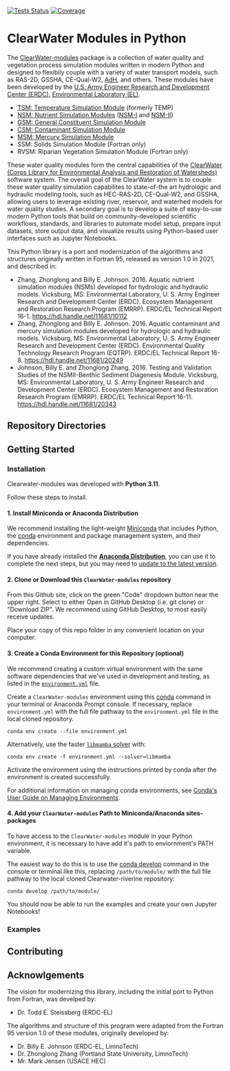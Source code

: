 [![Tests Status](https://github.com/EcohydrologyTeam/ClearWater-modules/actions/workflows/tests.yml/badge.svg)](https://github.com/EcohydrologyTeam/ClearWater-modules/actions/workflows/tests.yml)
[![Coverage](https://codecov.io/gh/EcohydrologyTeam/ClearWater-modules/graph/badge.svg)](https://codecov.io/gh/EcohydrologyTeam/ClearWater-modules)

# ClearWater Modules in Python

The [ClearWater-modules](https://github.com/EcohydrologyTeam/ClearWater-modules) package is a collection of water quality and vegetation process simulation modules written in modern Python and designed to flexibily couple with a variety of water transport models, such as RAS-2D, GSSHA, CE-Qual-W2, [AdH](https://www.erdc.usace.army.mil/Locations/CHL/AdH/), and others. These modules have been developed by the [U.S. Army Engineer Research and Development Center (ERDC)](https://www.erdc.usace.army.mil), [Environmental Laboratory (EL)](https://www.erdc.usace.army.mil/Locations/EL/).

- [TSM: Temperature Simulation Module](src/clearwater_modules/tsm) (formerly TEMP)
- [NSM: Nutrient Simulation Modules](src/clearwater_modules/nsm1) ([NSM-I](src/clearwater_modules/nsm1) and [NSM-II](src/clearwater_modules/nsm2))
- [GSM: General Constituent Simulation Module](src/clearwater_modules/gsm)
- [CSM: Contaminant Simulation Module](src/clearwater_modules/csm)
- [MSM: Mercury Simulation Module](src/clearwater_modules/msm)
- SSM: Solids Simulation Module (Fortran only)
- RVSM: Riparian Vegetation Simulation Module (Fortran only)

These water quality modules form the central capabilities of the [ClearWater (Corps Library for Environmental Analysis and Restoration of Watersheds)](https://ui.adsabs.harvard.edu/abs/2023EGUGA..2512470S/abstract) software system. The overall goal of the ClearWater system is to couple these water quality simulation capabilites to state-of-the art hydrologic and hydraulic modeling tools, such as HEC-RAS-2D, CE-Qual-W2, and GSSHA, allowing users to leverage existing river, reservoir, and waterhed models for water quality studies. A secondary goal is to develop a suite of easy-to-use modern Python tools that build on community-developed scientific workflows, standards, and libraries to automate model setup, prepare input datasets, store output data, and visualize results using Python-based user interfaces such as Jupyter Notebooks.

This Python library is a port and modernization of the algorithms and structures originally written in Fortran 95, released as version 1.0 in 2021, and described in:

- Zhang, Zhonglong and Billy E. Johnson. 2016. Aquatic nutrient simulation modules (NSMs) developed for hydrologic and hydraulic models. Vicksburg, MS: Environmental Laboratory, U. S. Army Engineer Research and Development Center (ERDC). Ecosystem Management and Restoration Research Program (EMRRP). ERDC/EL Technical Report 16-1. https://hdl.handle.net/11681/10112
- Zhang, Zhonglong and Billy E. Johnson. 2016. Aquatic contaminant and mercury simulation modules developed for hydrologic and hydraulic models. Vicksburg, MS: Environmental Laboratory, U. S. Army Engineer Research and Development Center (ERDC). Environmental Quality Technology Research Program (EQTRP). ERDC/EL Technical Report 16-8. https://hdl.handle.net/11681/20249
- Johnson, Billy E. and Zhonglong Zhang. 2016. Testing and Validation Studies of the NSMII-Benthic Sediment Diagenesis Module. Vicksburg, MS: Environmental Laboratory, U. S. Army Engineer Research and Development Center (ERDC). Ecosystem Management and Restoration Research Program (EMRRP). ERDC/EL Technical Report 16-11. https://hdl.handle.net/11681/20343

## Repository Directories


## Getting Started

### Installation

Clearwater-modules was developed with **Python 3.11**. 

Follow these steps to install.

#### 1. Install Miniconda or Anaconda Distribution

We recommend installing the light-weight [Miniconda](https://docs.conda.io/projects/miniconda/en/latest/) that includes Python, the [conda](https://conda.io/docs/) environment and package management system, and their dependencies.

If you have already installed the [**Anaconda Distribution**](https://www.anaconda.com/download), you can use it to complete the next steps, but you may need to [update to the latest version](https://docs.anaconda.com/free/anaconda/install/update-version/).


#### 2. Clone or Download this `ClearWater-modules` repository

From this Github site, click on the green "Code" dropdown button near the upper right. Select to either Open in GitHub Desktop (i.e. git clone) or "Download ZIP". We recommend using GitHub Desktop, to most easily receive updates.

Place your copy of this repo folder in any convenient location on your computer.

#### 3. Create a Conda Environment for this Repository (optional) 

We recommend creating a custom virtual environment with the same software dependencies that we've used in development and testing, as listed in the [`environment.yml`](environment.yml) file. 

Create a `ClearWater-modules` environment using this [conda](https://conda.io/docs/) command in your terminal or Anaconda Prompt console. If necessary, replace `environment.yml` with the full file pathway to the `environment.yml` file in the local cloned repository.


```shell
conda env create --file environment.yml
```

Alternatively, use the faster [`libmamba` solver](https://conda.github.io/conda-libmamba-solver/getting-started/) with:
```shell
conda env create -f environment.yml --solver=libmamba
```

Activate the environment using the instructions printed by conda after the environment is created successfully.

For additional information on managing conda environments, see [Conda's User Guide on Managing Environments](https://docs.conda.io/projects/conda/en/stable/user-guide/tasks/manage-environments.html).


#### 4. Add your `ClearWater-modules` Path to Miniconda/Anaconda sites-packages

To have access to the `ClearWater-modules` module in your Python environment, it is necessary to have add it's path to enviornment's PATH variable.

The easiest way to do this is to use the [conda develop](https://docs.conda.io/projects/conda-build/en/latest/resources/commands/conda-develop.html) command in the console or terminal like this, replacing `/path/to/module/` with the full file pathway to the local cloned Clearwater-riverine repository:

```console
conda develop /path/to/module/
```

You should now be able to run the examples and create your own Jupyter Notebooks!


### Examples


## Contributing


## Acknowlgements

The vision for modernizing this library, including the initial port to Python from Fortran, was develped by:

- Dr. Todd E. Steissberg (ERDC-EL)

The algorithms and structure of this program were adapted from the Fortran 95 version 1.0 of these modules, originally developed by:

- Dr. Billy E. Johnson (ERDC-EL, LimnoTech)
- Dr. Zhonglong Zhang (Portland State University, LimnoTech)
- Mr. Mark Jensen (USACE HEC)
